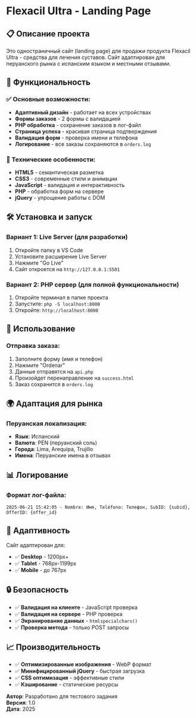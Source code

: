 # Flexacil Ultra - Landing Page

## 📋 Описание проекта

Это одностраничный сайт (landing page) для продажи продукта Flexacil Ultra - средства для лечения суставов. Сайт адаптирован для перуанского рынка с испанским языком и местными отзывами.

## 🚀 Функциональность

### ✅ Основные возможности:

- **Адаптивный дизайн** - работает на всех устройствах
- **Формы заказов** - 2 формы с валидацией
- **PHP обработка** - сохранение заказов в лог-файл
- **Страница успеха** - красивая страница подтверждения
- **Валидация форм** - проверка имени и телефона
- **Логирование** - все заказы сохраняются в `orders.log`

### 🎯 Технические особенности:

- **HTML5** - семантическая разметка
- **CSS3** - современные стили и анимации
- **JavaScript** - валидация и интерактивность
- **PHP** - обработка форм на сервере
- **jQuery** - упрощение работы с DOM


## 🛠 Установка и запуск

### Вариант 1: Live Server (для разработки)

1. Откройте папку в VS Code
2. Установите расширение Live Server
3. Нажмите "Go Live"
4. Сайт откроется на `http://127.0.0.1:5501`

### Вариант 2: PHP сервер (для полной функциональности)

1. Откройте терминал в папке проекта
2. Запустите: `php -S localhost:8000`
3. Откройте: `http://localhost:8000`

## 📝 Использование

### Отправка заказа:

1. Заполните форму (имя и телефон)
2. Нажмите "Ordenar"
3. Данные отправятся на `api.php`
4. Произойдет перенаправление на `success.html`
5. Заказ сохранится в `orders.log`


## 🌍 Адаптация для рынка

### Перуанская локализация:

- **Язык**: Испанский
- **Валюта**: PEN (перуанский соль)
- **Города**: Lima, Arequipa, Trujillo
- **Имена**: Перуанские имена в отзывах

## 📊 Логирование

### Формат лог-файла:

```
2025-06-21 15:42:05 - Nombre: Имя, Teléfono: Телефон, SubID: {subid}, OfferID: {offer_id}
```

## 📱 Адаптивность

Сайт адаптирован для:

- ✅ **Desktop** - 1200px+
- ✅ **Tablet** - 768px-1199px
- ✅ **Mobile** - до 767px

## 🔒 Безопасность

- ✅ **Валидация на клиенте** - JavaScript проверка
- ✅ **Валидация на сервере** - PHP проверка
- ✅ **Экранирование данных** - `htmlspecialchars()`
- ✅ **Проверка метода** - только POST запросы

## 📈 Производительность

- ✅ **Оптимизированные изображения** - WebP формат
- ✅ **Минифицированный jQuery** - быстрая загрузка
- ✅ **CSS оптимизация** - эффективные стили
- ✅ **Кэширование** - статические ресурсы

**Автор**: Разработано для тестового задания  
**Версия**: 1.0  
**Дата**: 2025
